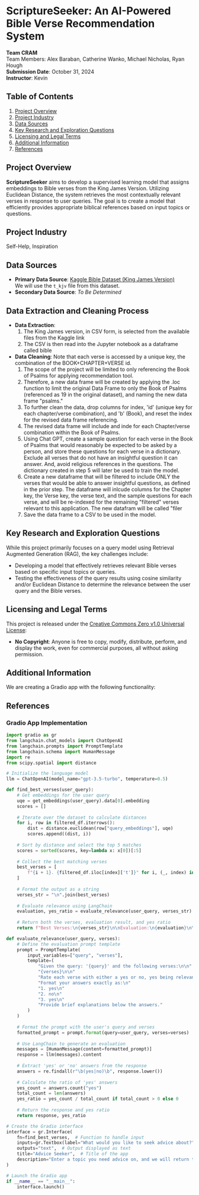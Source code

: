 # ScriptureSeeker: An AI-Powered Bible Verse Recommendation System

**Team CRAM**  
Team Members: Alex Baraban, Catherine Wanko, Michael Nicholas, Ryan Hough  
**Submission Date**: October 31, 2024  
**Instructor**: Kevin  

## Table of Contents

1. [Project Overview](#project-overview)
2. [Project Industry](#project-industry)
3. [Data Sources](#data-sources)
4. [Key Research and Exploration Questions](#key-research-and-exploration-questions)
5. [Licensing and Legal Terms](#licensing-and-legal-terms)
6. [Additional Information](#additional-information)
7. [References](#references)

## Project Overview

**ScriptureSeeker** aims to develop a supervised learning model that assigns embeddings to Bible verses from the King James Version. Utilizing Euclidean Distance, the system retrieves the most contextually relevant verses in response to user queries. The goal is to create a model that efficiently provides appropriate biblical references based on input topics or questions.

## Project Industry

Self-Help, Inspiration

## Data Sources

- **Primary Data Source**: [Kaggle Bible Dataset (King James Version)](https://www.kaggle.com/datasets/oswinrh/bible)  
  We will use the `t_kjv` file from this dataset.
- **Secondary Data Source**: *To Be Determined*

## Data Extraction and Cleaning Process

- **Data Extraction**: 
    1. The King James version, in CSV form, is selected from the available files from the Kaggle link
    2. The CSV is then read into the Jupyter notebook as a dataframe called bible
- **Data Cleaning**: Note that each verse is accessed by a unique key, the combination of the BOOK+CHAPTER+VERSE id.
    1. The scope of the project will be limited to only referencing the Book of Psalms for applying recommendation tool.   
    2. Therefore, a new data frame will be created by applying the .loc function to limit the original Data Frame to only the Book of Psalms (referenced as 19 in the original dataset), and naming the new data frame "psalms."
    3. To further clean the data, drop columns for index, 'id' (unique key for each chapter/verse combination), and 'b' (Book), and reset the index for the revised data frame referencing.
    4. The revised data frame will include and inde for each Chapter/verse combination within the Book of Psalms.
    5. Using Chat GPT, create a sample question for each verse in the Book of Psalms that would reasonably be expected to be asked by a person, and store these questions for each verse in a dictionary.  Exclude all verses that do not have an insightful question it can answer.  And, avoid religious references in the questions.  The dictionary created in step 5 will later be used to train the model. 
    6. Create a new dataframe that will be filtered to include ONLY the verses that would be able to answer insightful questions, as defined in the prior step.  The dataframe will inlcude columns for the Chapter key, the Verse key, the verse text, and the sample questions for each verse, and will be re-indexed for the remaining "filtered" verses relevant to this application.  The new datafram will be called "filer
    7. Save the data frame to a CSV to be used in the model.

## Key Research and Exploration Questions

While this project primarily focuses on a query model using Retrieval Augmented Generation (RAG), the key challenges include:

- Developing a model that effectively retrieves relevant Bible verses based on specific input topics or queries.
- Testing the effectiveness of the query results using cosine similarity and/or Euclidean Distance to determine the relevance between the user query and the Bible verses.

## Licensing and Legal Terms

This project is released under the [Creative Commons Zero v1.0 Universal License](https://creativecommons.org/publicdomain/zero/1.0/legalcode.en#copyright):

- **No Copyright**: Anyone is free to copy, modify, distribute, perform, and display the work, even for commercial purposes, all without asking permission.

## Additional Information

We are creating a Gradio app with the following functionality:

## References


### Gradio App Implementation

```python
import gradio as gr
from langchain.chat_models import ChatOpenAI
from langchain.prompts import PromptTemplate
from langchain.schema import HumanMessage
import re
from scipy.spatial import distance

# Initialize the language model
llm = ChatOpenAI(model_name="gpt-3.5-turbo", temperature=0.5)

def find_best_verses(user_query):
    # Get embeddings for the user query
    uqe = get_embeddings(user_query).data[0].embedding
    scores = []
    
    # Iterate over the dataset to calculate distances
    for i, row in filtered_df.iterrows():
        dist = distance.euclidean(row["query_embeddings"], uqe)
        scores.append((dist, i))
    
    # Sort by distance and select the top 5 matches
    scores = sorted(scores, key=lambda x: x[0])[:5]
    
    # Collect the best matching verses
    best_verses = [
        f"{i + 1}. {filtered_df.iloc[index]['t']}" for i, (_, index) in enumerate(scores)
    ]
    
    # Format the output as a string
    verses_str = "\n".join(best_verses)
    
    # Evaluate relevance using LangChain
    evaluation, yes_ratio = evaluate_relevance(user_query, verses_str)
    
    # Return both the verses, evaluation result, and yes ratio
    return f"Best Verses:\n{verses_str}\n\nEvaluation:\n{evaluation}\n\nYes Ratio: {yes_ratio:.2%}"

def evaluate_relevance(user_query, verses):
    # Define the evaluation prompt template
    prompt = PromptTemplate(
        input_variables=["query", "verses"],
        template=(
            "Given the query: '{query}' and the following verses:\n\n"
            "{verses}\n\n"
            "Rate each verse with either a yes or no, yes being relevant advice and no being irrelevant advice to the query. Also give a brief explanation why you chose your answer."
            "Format your answers exactly as:\n"
            "1. yes\n"
            "2. no\n"
            "3. yes\n"
            "Provide brief explanations below the answers."
        )
    )
    
    # Format the prompt with the user's query and verses
    formatted_prompt = prompt.format(query=user_query, verses=verses)
    
    # Use LangChain to generate an evaluation
    messages = [HumanMessage(content=formatted_prompt)]
    response = llm(messages).content
    
    # Extract 'yes' or 'no' answers from the response
    answers = re.findall(r"\b(yes|no)\b", response.lower())
    
    # Calculate the ratio of 'yes' answers
    yes_count = answers.count("yes")
    total_count = len(answers)
    yes_ratio = yes_count / total_count if total_count > 0 else 0
    
    # Return the response and yes ratio
    return response, yes_ratio

# Create the Gradio interface
interface = gr.Interface(
    fn=find_best_verses,  # Function to handle input
    inputs=gr.Textbox(label="What would you like to seek advice about?"),  # Input box
    outputs="text",  # Output displayed as text
    title="Advice Seeker",  # Title of the app
    description="Enter a topic you need advice on, and we will return the top 5 Bible verses to help you with your problems."  # Brief description
)

# Launch the Gradio app
if __name__ == "__main__":
    interface.launch()  